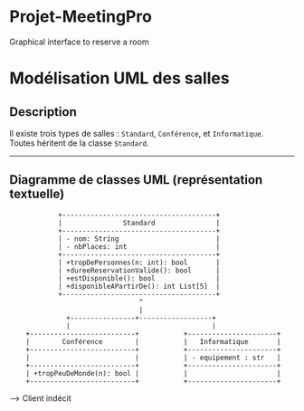 # Projet-MeetingPro
Graphical interface to reserve a room


# Modélisation UML des salles

## Description

Il existe trois types de salles : `Standard`, `Conférence`, et `Informatique`.  
Toutes héritent de la classe `Standard`.

---

## Diagramme de classes UML (représentation textuelle)

```plaintext
            +--------------------------------------+
            |               Standard               |
            +--------------------------------------+
            | - nom: String                        |
            | - nbPlaces: int                      |
            +--------------------------------------+
            | +tropDePersonnes(n: int): bool       |
            | +dureeReservationValide(): bool      |
            | +estDisponible(): bool               |
            | +disponibleAPartirDe(): int List[5]  |
            +--------------------------------------+
                                ^
                                |
              +----------------+------------------+
              |                                   |
    +--------------------------+           +----------------------+
    |        Conférence        |           |   Informatique       |
    +--------------------------+           +----------------------+
    |                          |           | - equipement : str   |
    +--------------------------+           +----------------------+
    | +tropPeuDeMonde(n): bool |           |                      |
    +--------------------------+           +----------------------+
```


--> Client indécit